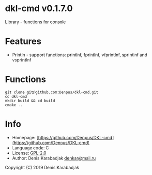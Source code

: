 dkl-cmd v0.1.7.0
====================================
Library - functions for console

# Features

* Println - support functions: printlnf, fprintlnf, vfprintlnf, sprintlnf and vsprintlnf

# Functions

```
git clone git@github.com:Denpus/dkl-cmd.git
cd dkl-cmd
mkdir build && cd build
cmake ..
```

# Info

* Homepage: [https://github.com/Denpus/DKL-cmd](https://github.com/Denpus/DKL-cmd)
* Language code: C
* License: [GPL-2.0](https://www.gnu.org/licenses/gpl-2.0.html)
* Author: Denis Karabadjak <denkar@mail.ru>

Copyright (C) 2019 Denis Karabadjak
